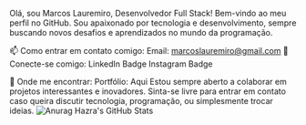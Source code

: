 Olá, sou Marcos Lauremiro, Desenvolvedor Full Stack!
Bem-vindo ao meu perfil no GitHub. Sou apaixonado por tecnologia e desenvolvimento, sempre buscando novos desafios e aprendizados no mundo da programação.

📫 Como entrar em contato comigo:
Email: marcoslauremiro@gmail.com
🔗 Conecte-se comigo:
LinkedIn Badge
Instagram Badge

💼 Onde me encontrar:
Portfólio: Aqui
Estou sempre aberto a colaborar em projetos interessantes e inovadores. Sinta-se livre para entrar em contato caso queira discutir tecnologia, programação, ou simplesmente trocar ideias.
![Anurag Hazra's GitHub Stats](https://github-readme-stats.vercel.app/api?username=MarcosLauremiro&show_icons=true&theme=dark&bg_color=0D1117&title_color=FE428E&text_color=FFFFFF&icon_color=FE428E)
